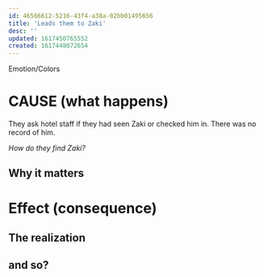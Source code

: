 ```yaml
---
id: 46566612-5216-43f4-a38a-02bb01495656
title: 'Leads them to Zaki'
desc: ''
updated: 1617450765552
created: 1617448072654
---
```

Emotion/Colors
>

# CAUSE (what happens)
They ask hotel staff if they had seen Zaki or checked him in. There was no record of him.

*How do they find Zaki?*

##  Why it matters


# Effect (consequence) 

## The realization

## and so?

